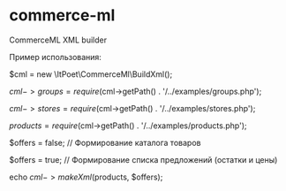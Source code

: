 # commerce-ml
CommerceML XML builder

Пример использования:

$cml = new \ItPoet\CommerceMl\BuildXml();

$cml->groups = require ($cml->getPath() . '/../examples/groups.php');

$cml->stores = require ($cml->getPath() . '/../examples/stores.php');

$products = require ($cml->getPath() . '/../examples/products.php');

$offers = false; // Формирование каталога товаров

$offers = true; // Формирование списка предложений (остатки и цены)

echo $cml->makeXml($products, $offers);
